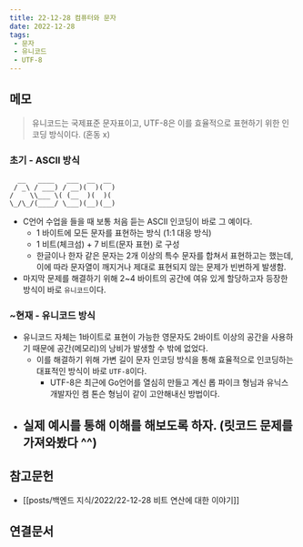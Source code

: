 ```yaml
---
title: 22-12-28 컴퓨터와 문자
date: 2022-12-28
tags:
 - 문자
 - 유니코드
 - UTF-8
---
```


## 메모

> 유니코드는 국제표준 문자표이고, UTF-8은 이를 효율적으로 표현하기 위한 인코딩 방식이다. (혼동 x)

### 초기 - ASCII 방식

```text
  __   ____   ___  __  __  
 / _\ / ___) / __)(  )(  ) 
/    \\___ \( (__  )(  )(  
\_/\_/(____/ \___)(__)(__)
```

- C언어 수업을 들을 때 보통 처음 듣는 ASCII 인코딩이 바로 그 예이다.
	- 1 바이트에 모든 문자를 표현하는 방식 (1:1 대응 방식)
	- 1 비트(체크섬) + 7 비트(문자 표현) 로 구성
	- 한글이나 한자 같은 문자는 2개 이상의 특수 문자를 합쳐서 표현하고는 했는데, 이에 따라 문자열이 깨지거나 제대로 표현되지 않는 문제가 빈번하게 발생함.
- 마지막 문제를 해결하기 위해 2~4 바이트의 공간에 여유 있게 할당하고자 등장한 방식이 바로 `유니코드`이다.
### ~현재 - 유니코드 방식

- 유니코드 자체는 1바이트로 표현이 가능한 영문자도 2바이트 이상의 공간을 사용하기 때문에 공간(메모리)의 낭비가 발생할 수 밖에 없었다.
	- 이를 해결하기 위해 가변 길이 문자 인코딩 방식을 통해 효율적으로 인코딩하는 대표적인 방식이 바로 `UTF-8`이다.
		- UTF-8은 최근에 Go언어를 열심히 만들고 계신 롭 파이크 형님과 유닉스 개발자인 켐 톤슨 형님이 같이 고안해내신 방법이다.
- 실제 예시를 통해 이해를 해보도록 하자.  (릿코드 문제를 가져와봤다 ^^)
	- 

## 참고문헌

- [[posts/백엔드 지식/2022/22-12-28 비트 연산에 대한 이야기]]

## 연결문서


